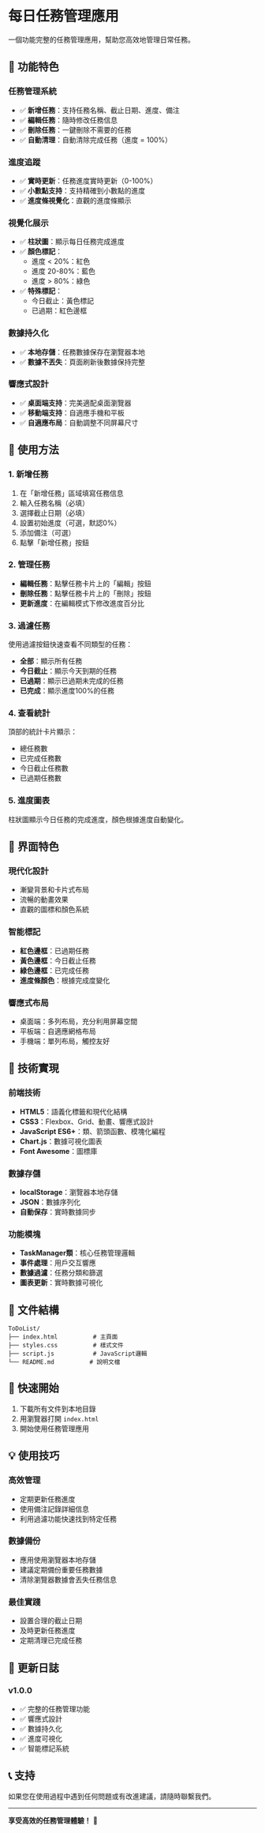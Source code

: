 # 每日任務管理應用

一個功能完整的任務管理應用，幫助您高效地管理日常任務。

## 🚀 功能特色

### 任務管理系統
- ✅ **新增任務**：支持任務名稱、截止日期、進度、備注
- ✅ **編輯任務**：隨時修改任務信息
- ✅ **刪除任務**：一鍵刪除不需要的任務
- ✅ **自動清理**：自動清除完成任務（進度 = 100%）

### 進度追蹤
- ✅ **實時更新**：任務進度實時更新（0-100%）
- ✅ **小數點支持**：支持精確到小數點的進度
- ✅ **進度條視覺化**：直觀的進度條顯示

### 視覺化展示
- ✅ **柱狀圖**：顯示每日任務完成進度
- ✅ **顏色標記**：
  - 進度 < 20%：紅色
  - 進度 20-80%：藍色
  - 進度 > 80%：綠色
- ✅ **特殊標記**：
  - 今日截止：黃色標記
  - 已過期：紅色邊框

### 數據持久化
- ✅ **本地存儲**：任務數據保存在瀏覽器本地
- ✅ **數據不丟失**：頁面刷新後數據保持完整

### 響應式設計
- ✅ **桌面端支持**：完美適配桌面瀏覽器
- ✅ **移動端支持**：自適應手機和平板
- ✅ **自適應布局**：自動調整不同屏幕尺寸

## 📱 使用方法

### 1. 新增任務
1. 在「新增任務」區域填寫任務信息
2. 輸入任務名稱（必填）
3. 選擇截止日期（必填）
4. 設置初始進度（可選，默認0%）
5. 添加備注（可選）
6. 點擊「新增任務」按鈕

### 2. 管理任務
- **編輯任務**：點擊任務卡片上的「編輯」按鈕
- **刪除任務**：點擊任務卡片上的「刪除」按鈕
- **更新進度**：在編輯模式下修改進度百分比

### 3. 過濾任務
使用過濾按鈕快速查看不同類型的任務：
- **全部**：顯示所有任務
- **今日截止**：顯示今天到期的任務
- **已過期**：顯示已過期未完成的任務
- **已完成**：顯示進度100%的任務

### 4. 查看統計
頂部的統計卡片顯示：
- 總任務數
- 已完成任務數
- 今日截止任務數
- 已過期任務數

### 5. 進度圖表
柱狀圖顯示今日任務的完成進度，顏色根據進度自動變化。

## 🎨 界面特色

### 現代化設計
- 漸變背景和卡片式布局
- 流暢的動畫效果
- 直觀的圖標和顏色系統

### 智能標記
- **紅色邊框**：已過期任務
- **黃色邊框**：今日截止任務
- **綠色邊框**：已完成任務
- **進度條顏色**：根據完成度變化

### 響應式布局
- 桌面端：多列布局，充分利用屏幕空間
- 平板端：自適應網格布局
- 手機端：單列布局，觸控友好

## 🔧 技術實現

### 前端技術
- **HTML5**：語義化標籤和現代化結構
- **CSS3**：Flexbox、Grid、動畫、響應式設計
- **JavaScript ES6+**：類、箭頭函數、模塊化編程
- **Chart.js**：數據可視化圖表
- **Font Awesome**：圖標庫

### 數據存儲
- **localStorage**：瀏覽器本地存儲
- **JSON**：數據序列化
- **自動保存**：實時數據同步

### 功能模塊
- **TaskManager類**：核心任務管理邏輯
- **事件處理**：用戶交互響應
- **數據過濾**：任務分類和篩選
- **圖表更新**：實時數據可視化

## 📁 文件結構

```
ToDoList/
├── index.html          # 主頁面
├── styles.css          # 樣式文件
├── script.js           # JavaScript邏輯
└── README.md          # 說明文檔
```

## 🚀 快速開始

1. 下載所有文件到本地目錄
2. 用瀏覽器打開 `index.html`
3. 開始使用任務管理應用

## 💡 使用技巧

### 高效管理
- 定期更新任務進度
- 使用備注記錄詳細信息
- 利用過濾功能快速找到特定任務

### 數據備份
- 應用使用瀏覽器本地存儲
- 建議定期備份重要任務數據
- 清除瀏覽器數據會丟失任務信息

### 最佳實踐
- 設置合理的截止日期
- 及時更新任務進度
- 定期清理已完成任務

## 🔄 更新日誌

### v1.0.0
- ✅ 完整的任務管理功能
- ✅ 響應式設計
- ✅ 數據持久化
- ✅ 進度可視化
- ✅ 智能標記系統

## 📞 支持

如果您在使用過程中遇到任何問題或有改進建議，請隨時聯繫我們。

---

**享受高效的任務管理體驗！** 🎯 